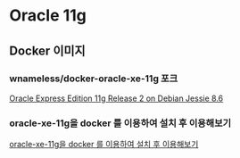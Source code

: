 # Oracle 11g

## Docker 이미지

### wnameless/docker-oracle-xe-11g 포크
[Oracle Express Edition 11g Release 2 on Debian Jessie 8.6](https://github.com/wnameless/docker-oracle-xe-11g)

### oracle-xe-11g을 docker 를 이용하여 설치 후 이용해보기
[oracle-xe-11g을 docker 를 이용하여 설치 후 이용해보기](http://hellogohn.com/post_one252)
